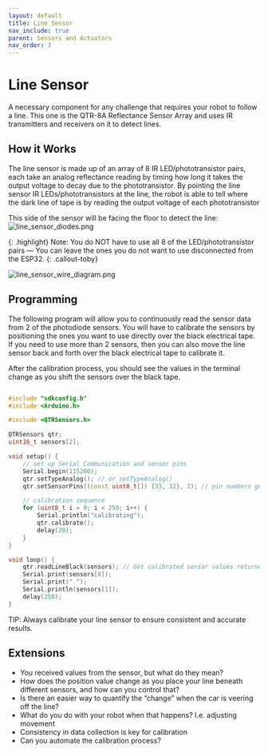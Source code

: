 ```yaml
---
layout: default
title: Line Sensor
nav_include: true
parent: Sensors and Actuators
nav_order: 3
---
```


# Line Sensor
A necessary component for any challenge that requires your robot to follow a line. This one is the QTR-8A Reflectance Sensor Array and uses IR transmitters and receivers on it to detect lines.

## How it Works
The line sensor is made up of an array of 8 IR LED/phototransistor pairs, each take an analog reflectance reading by timing how long it takes the output voltage to decay due to the phototransistor. By pointing the line sensor IR LEDs/phototransistors at the line, the robot is able to tell where the dark line of tape is by reading the output voltage of each phototransistor

This side of the sensor will be facing the floor to detect the line:
<img src="{{ '/_assets/images/line_sensor_diodes.png' | prepend: site.baseurl }}" alt="line_sensor_diodes.png">

{: .highlight}
Note: You do NOT have to use all 8 of the LED/phototransistor pairs — You can leave the ones you do not want to use disconnected from the ESP32.
{: .callout-toby}

<img src="{{ '/_assets/images/line_sensor_wire_diagram.png' | prepend: site.baseurl }}" alt="line_sensor_wire_diagram.png">

## Programming
The following program will allow you to continuously read the sensor data from 2 of the photodiode sensors. You will have to calibrate the sensors by positioning the ones you want to use directly over  the black electrical tape. If you need to use more than 2 sensors, then you can also move the line sensor back and forth over the black electrical tape to calibrate it.

After the calibration process, you should see the values in the terminal change as you shift the sensors over the black tape.

```cpp

#include "sdkconfig.h"
#include <Arduino.h>

#include <QTRSensors.h>

QTRSensors qtr;
uint16_t sensors[2];

void setup() {
    // set up Serial Communication and sensor pins
    Serial.begin(115200);
    qtr.setTypeAnalog(); // or setTypeAnalog()
    qtr.setSensorPins((const uint8_t[]) {33, 32}, 2); // pin numbers go in the curly brackets {}, and number of pins goes after

    // calibration sequence
    for (uint8_t i = 0; i < 250; i++) { 
        Serial.println("calibrating");
        qtr.calibrate(); 
        delay(20);
    }
}

void loop() {
    qtr.readLineBlack(sensors); // Get calibrated sensor values returned in the sensors array
    Serial.print(sensors[0]);
    Serial.print(" ");
    Serial.println(sensors[1]);
    delay(250);
}

```

TIP: Always calibrate your line sensor to ensure consistent and accurate results.

## Extensions
* You received values from the sensor, but what do they mean? 
* How does the position value change as you place your line beneath different sensors, and how can you control that? 
* Is there an easier way to quantify the “change” when the car is veering off the line?
* What do you do with your robot when that happens? I.e. adjusting movement
* Consistency in data collection is key for calibration
 * Can you automate the calibration process?


